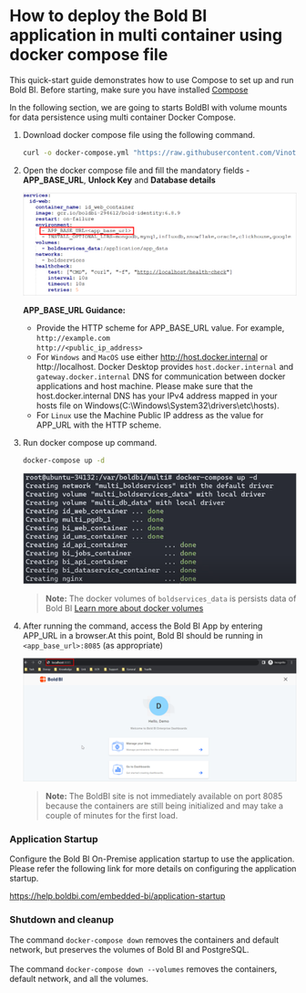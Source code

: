  # How to deploy the Bold BI application in multi container using docker compose file
 
 This quick-start guide demonstrates how to use Compose to set up and run Bold BI. Before starting, make sure you have installed [Compose](https://docs.docker.com/compose/install/)

In the following section, we are going to starts BoldBI with volume mounts for data persistence using multi container Docker Compose.

1. Download docker compose file using the following command.
   
   ```sh
   curl -o docker-compose.yml "https://raw.githubusercontent.com/Vinoth-Krishnamoorthy/boldbi-docker/main/deploy/multi-container/docker-compose.yml"
   ```
3. Open the docker compose file and fill the mandatory fields - <b>APP_BASE_URL</b>, <b>Unlock Key</b> and <b>Database details</b>

    ![docker-compose-variable](/docs/images/app_base_url.png)

      <b>APP_BASE_URL Guidance:</b>
   
      * Provide the HTTP scheme for APP_BASE_URL value.
      For example, <br/>
          `http://example.com` <br/>
          `http://<public_ip_address>` <br/>
      * For `Windows` and `MacOS` use either http://host.docker.internal or http://localhost. Docker Desktop provides `host.docker.internal` and `gateway.docker.internal` DNS for communication between docker applications and host machine. Please make sure that the host.docker.internal DNS has your IPv4 address mapped in your hosts file on Windows(C:\Windows\System32\drivers\etc\hosts).
      * For `Linux` use the Machine Public IP address as the value for APP_URL with the HTTP scheme.

4. Run docker compose up command.
   
   ```sh
   docker-compose up -d
   ```
   ![docker-compose-command](/docs/images/docker-compose-up-multi.png)
   

      > **Note:**
      > The docker volumes of `boldservices_data` is persists data of Bold BI [Learn more about docker volumes](https://docs.docker.com/storage/volumes/)
5. After running the command, access the Bold BI App by entering APP_URL in a browser.At this point, Bold BI should be running in `<app_base_url>:8085` (as appropriate)

   ![docker-compose-startup](/docs/images/docker-startup.png)


   > **Note:**
   > The BoldBI site is not immediately available on port 8085 because the containers are still being initialized and may take a couple of minutes for the first load.

### Application Startup

Configure the Bold BI On-Premise application startup to use the application. Please refer the following link for more details on configuring the application startup.

https://help.boldbi.com/embedded-bi/application-startup


### Shutdown and cleanup

The command `docker-compose down` removes the containers and default network, but preserves the volumes of Bold BI and PostgreSQL. <br /><br />
The command `docker-compose down --volumes` removes the containers, default network, and all the volumes.




